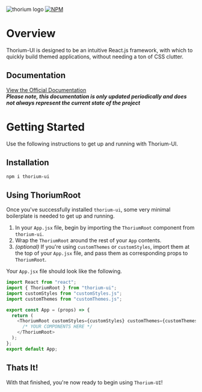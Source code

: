 ![thorium logo](https://i.ibb.co/6y2RSZf/banner.png)
[![NPM](https://nodei.co/npm/thorium-ui.png)](https://npmjs.org/package/thorium-ui)

# Overview

Thorium-UI is designed to be an intuitive React.js framework, with which to quickly build themed applications, without needing a ton of CSS clutter.

## Documentation

[View the Official Documentation](https://thorium-ui.jpuls.dev)  
**_Please note, this documentation is only updated periodically and does not always represent the current state of the project_**

# Getting Started

Use the following instructions to get up and running with Thorium-UI.

## Installation

```bash
npm i thorium-ui
```

## Using ThoriumRoot

Once you've successfully installed `thorium-ui`, some very minimal boilerplate is needed to get up and running.

1. In your `App.jsx` file, begin by importing the `ThoriumRoot` component from `thorium-ui`.
2. Wrap the `ThoriumRoot` around the rest of your `App` contents.
3. _(optional)_ If you're using `customThemes` or `customStyles`, import them at the top of your `App.jsx` file, and pass them as corresponding props to `ThoriumRoot`.

Your `App.jsx` file should look like the following.

```javascript
import React from "react";
import { ThoriumRoot } from "thorium-ui";
import customStyles from "customStyles.js";
import customThemes from "customThemes.js";

export const App = (props) => {
  return (
    <ThoriumRoot customStyles={customStyles} customThemes={customThemes}>
      /* YOUR COMPONENTS HERE */
    </ThoriumRoot>
  );
};
export default App;
```

## Thats It!

With that finished, you're now ready to begin using `Thorium-UI`!
